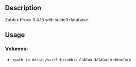 ## Description

Zabbix Proxy 3.4.15 with sqlite3 database.

## Usage

### Volumes:

* `<path to data>:/var/lib/zabbix`
Zabbix database directory

